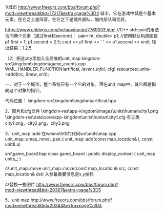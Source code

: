 1\城市
http://www.freeors.com/bbs/forum.php?mod=viewthread&tid=17217&extra=page%3D4
城市，它在游戏中城是个基本元素。在它之上是阵营，在它之下是城外部队、城内部队和武将。

https://www.cnblogs.com/lvchaoshun/p/7769003.html //C++ std::pair的用法
访问两个元素（通过first和second）：
pair<int, double> p1;  //使用默认构造函数
p1.first = 1;
p1.second = 2.5;
cout << p1.first << ' ' << p1.second << endl;
输出结果：1 2.5

（2）把这city添加入全局唯的unit_map
kingdom-src\kingdom\kingdom\game_events.cpp
WML_HANDLER_FUNCTION(artifical, /*event_info*/, cfg)
	resources::units->add(loc, &new_unit);

一、对于一个城市，整个系统只有一个它的对象，落在unit_map中，其它都是指向这个对象的指针。

代码位置：
kingdom-src\kingdom\kingdom\artifical.hpp

2、图片和cfg文件
\kingdom-res\app-kingdom\images\units\human\city1.png
\kingdom-res\data\core\app-kingdom\units\human\city1.cfg
有三类city1.png，city2.png，city3.png

3、unit_map::add
在wesnoth中的代码src\units\map.cpp
unit_map::umap_retval_pair_t unit_map::add(const map_location& l, const unit& u)

src\game_board.hpp
class game_board : public display_context
{
	unit_map units_;
}

4\unit_map::move
unit_map::move(const map_location& src, const map_location& dst)
入参最重要信息是x,y坐标

4\替换一些图片
http://www.freeors.com/bbs/forum.php?mod=viewthread&tid=20367&extra=page%3D5

5、unit map
http://www.freeors.com/bbs/forum.php?mod=viewthread&tid=20344&extra=page%3D4
